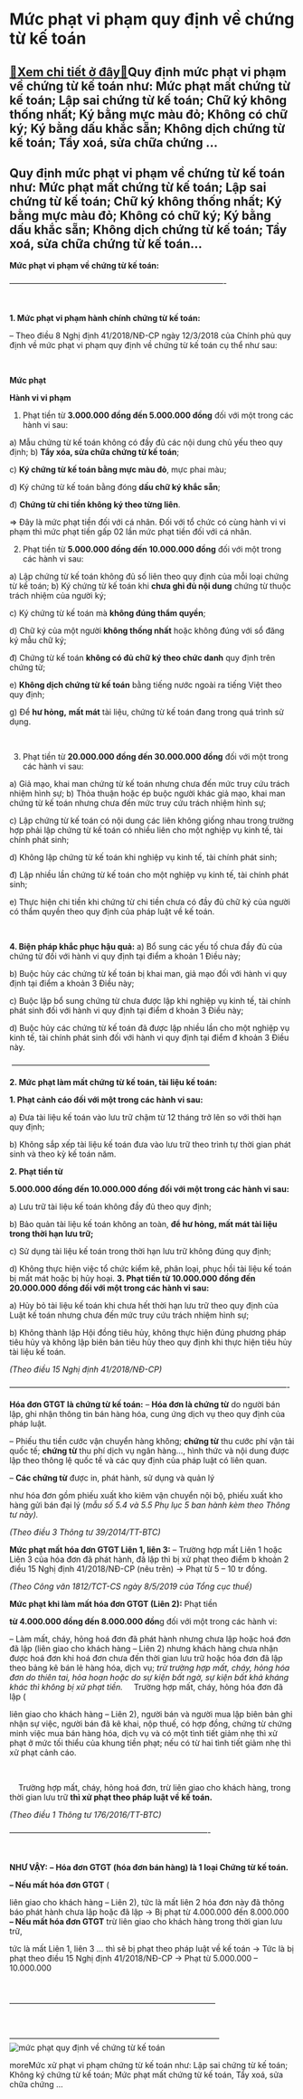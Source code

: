 Mức phạt vi phạm quy định về chứng từ kế toán
=============================================

[:gift:Xem chi tiết ở đây:gift:](https://hddtvn.com/muc-phat-vi-pham-quy-dinh-ve-chung-tu-ke-toan/)Quy định mức phạt vi phạm về chứng từ kế toán như: Mức phạt mất chứng từ kế toán; Lập sai chứng từ kế toán; Chữ ký không thống nhất; Ký bằng mực màu đỏ; Không có chữ ký; Ký bằng dấu khắc sẵn; Không dịch chứng từ kế toán; Tẩy xoá, sửa chữa chứng …
------------------------------------------------------------------------------------------------------------------------------------------------------------------------------------------------------------------------------------------------------



Quy định mức phạt vi phạm về chứng từ kế toán như: Mức phạt mất chứng từ kế toán; Lập sai chứng từ kế toán; Chữ ký không thống nhất; Ký bằng mực màu đỏ; Không có chữ ký; Ký bằng dấu khắc sẵn; Không dịch chứng từ kế toán; Tẩy xoá, sửa chữa chứng từ kế toán…
------------------------------------------------------------------------------------------------------------------------------------------------------------------------------------------------------------------------------------------------------------------



**Mức phạt vi phạm về chứng từ kế toán:**



 ———————————————————————————-  

  



**1. Mức phạt vi phạm hành chính chứng từ kế toán:**


– Theo điều 8 Nghị định 41/2018/NĐ-CP ngày 12/3/2018 của Chính phủ quy định về mức phạt vi phạm quy định về chứng từ kế toán cụ thể như sau:  

  






**Mức phạt**

**Hành vi vi phạm**



1. Phạt tiền từ **3.000.000 đồng đến 5.000.000 đồng** đối với một trong các hành vi sau:

  

a) Mẫu chứng từ kế toán không có đầy đủ các nội dung chủ yếu theo quy định;
 b) **Tẩy xóa, sửa chữa chứng từ kế toán**;


 c) **Ký chứng từ kế toán bằng mực màu đỏ**, mực phai màu;


 d) Ký chứng từ kế toán bằng đóng **dấu chữ ký khắc sẵn**;


 đ) **Chứng từ chi tiền không ký theo từng liên**.


=> Đây là mức phạt tiền đối với cá nhân. Đối với tổ chức có cùng hành vi vi phạm thì mức phạt tiền gấp 02 lần mức phạt tiền đối với cá nhân.





2. Phạt tiền từ **5.000.000 đồng đến 10.000.000 đồng** đối với một trong các hành vi sau:

  

a) Lập chứng từ kế toán không đủ số liên theo quy định của mỗi loại chứng từ kế toán;
 b) Ký chứng từ kế toán khi **chưa ghi đủ nội dung** chứng từ thuộc trách nhiệm của người ký;


 c) Ký chứng từ kế toán mà **không đúng thẩm quyền**;


 d) Chữ ký của một người **không thống nhất** hoặc không đúng với sổ đăng ký mẫu chữ ký;


 đ) Chứng từ kế toán **không có đủ chữ ký theo chức danh** quy định trên chứng từ;


 e) **Không dịch chứng từ kế toán** bằng tiếng nước ngoài ra tiếng Việt theo quy định;


 g) Để **hư hỏng,** **mất mát** tài liệu, chứng từ kế toán đang trong quá trình sử dụng.

  

  



3. Phạt tiền từ **20.000.000 đồng đến 30.000.000 đồng** đối với một trong các hành vi sau:

  

a) Giả mạo, khai man chứng từ kế toán nhưng chưa đến mức truy cứu trách nhiệm hình sự;
 b) Thỏa thuận hoặc ép buộc người khác giả mạo, khai man chứng từ kế toán nhưng chưa đến mức truy cứu trách nhiệm hình sự;


 c) Lập chứng từ kế toán có nội dung các liên không giống nhau trong trường hợp phải lập chứng từ kế toán có nhiều liên cho một nghiệp vụ kinh tế, tài chính phát sinh;


 d) Không lập chứng từ kế toán khi nghiệp vụ kinh tế, tài chính phát sinh;


 đ) Lập nhiều lần chứng từ kế toán cho một nghiệp vụ kinh tế, tài chính phát sinh;


 e) Thực hiện chi tiền khi chứng từ chi tiền chưa có đầy đủ chữ ký của người có thẩm quyền theo quy định của pháp luật về kế toán.

  

  




  

**4. Biện pháp khắc phục hậu quả:**
a) Bổ sung các yếu tố chưa đầy đủ của chứng từ đối với hành vi quy định tại điểm a khoản 1 Điều này;  

 b) Buộc hủy các chứng từ kế toán bị khai man, giả mạo đối với hành vi quy định tại điểm a khoản 3 Điều này;  

 c) Buộc lập bổ sung chứng từ chưa được lập khi nghiệp vụ kinh tế, tài chính phát sinh đối với hành vi quy định tại điểm d khoản 3 Điều này;  

 d) Buộc hủy các chứng từ kế toán đã được lập nhiều lần cho một nghiệp vụ kinh tế, tài chính phát sinh đối với hành vi quy định tại điểm đ khoản 3 Điều này.






  



  

 —————————————————————————

**2. Mức phạt làm mất chứng từ kế toán, tài liệu kế toán:**


**1. Phạt cảnh cáo đối với một trong các hành vi sau:**  

a) Đưa tài liệu kế toán vào lưu trữ chậm từ 12 tháng trở lên so với thời hạn quy định;  

b) Không sắp xếp tài liệu kế toán đưa vào lưu trữ theo trình tự thời gian phát sinh và theo kỳ kế toán năm.


**2. Phạt tiền từ** 

**5.000.000 đồng đến 10.000.000 đồng** **đối với một trong các hành vi sau:**  

a) Lưu trữ tài liệu kế toán không đầy đủ theo quy định;  

b) Bảo quản tài liệu kế toán không an toàn, **để hư hỏng, mất mát tài liệu trong thời hạn lưu trữ;**  

c) Sử dụng tài liệu kế toán trong thời hạn lưu trữ không đúng quy định;  

d) Không thực hiện việc tổ chức kiểm kê, phân loại, phục hồi tài liệu kế toán bị mất mát hoặc bị hủy hoại.
**3. Phạt tiền từ 10.000.000 đồng đến 20.000.000 đồng đối với một trong các hành vi sau:**  

a) Hủy bỏ tài liệu kế toán khi chưa hết thời hạn lưu trữ theo quy định của Luật kế toán nhưng chưa đến mức truy cứu trách nhiệm hình sự;  

b) Không thành lập Hội đồng tiêu hủy, không thực hiện đúng phương pháp tiêu hủy và không lập biên bản tiêu hủy theo quy định khi thực hiện tiêu hủy tài liệu kế toán.



*(Theo điều 15 Nghị định 41/2018/NĐ-CP)*




 ———————————————————————————————————-

  

**Hóa đơn GTGT là chứng từ kế toán:**
 – **Hóa đơn là chứng từ** do người bán lập, ghi nhận thông tin bán hàng hóa, cung ứng dịch vụ theo quy định của pháp luật.  

 – Phiếu thu tiền cước vận chuyển hàng không; **chứng từ** thu cước phí vận tải quốc tế; **chứng từ** thu phí dịch vụ ngân hàng…, hình thức và nội dung được lập theo thông lệ quốc tế và các quy định của pháp luật có liên quan.  

 – **Các chứng từ** được in, phát hành, sử dụng và quản lý 

như hóa đơn gồm phiếu xuất kho kiêm vận chuyển nội bộ, phiếu xuất kho hàng gửi bán đại lý (*mẫu số 5.4 và 5.5 Phụ lục 5 ban hành kèm theo Thông tư này).*

*(Theo điều 3 Thông tư 39/2014/TT-BTC)*

  

**Mức phạt mất hóa đơn GTGT Liên 1, liên 3:**
– Trường hợp mất Liên 1 hoặc Liên 3 của hóa đơn đã phát hành, đã lập thì bị xử phạt theo điểm b khoản 2 điều 15 Nghị định 41/2018/NĐ-CP (nêu trên) -> Phạt từ 5 – 10 tr đồng.



*(Theo Công văn 1812/TCT-CS ngày 8/5/2019 của Tổng cục thuế)*

  

**Mức phạt khi làm mất hóa đơn GTGT (Liên 2):**
 Phạt tiền 

**từ 4.000.000 đồng đến 8.000.000 đồn**g đối với một trong các hành vi:  

 – Làm mất, cháy, hỏng hoá đơn đã phát hành nhưng chưa lập hoặc hoá đơn đã lập (liên giao cho khách hàng – Liên 2) nhưng khách hàng chưa nhận được hoá đơn khi hoá đơn chưa đến thời gian lưu trữ hoặc hóa đơn đã lập theo bảng kê bán lẻ hàng hóa, dịch vụ; *trừ trường hợp mất, cháy, hỏng hóa đơn do thiên tai, hỏa hoạn hoặc do sự kiện bất ngờ, sự kiện bất khả kháng khác thì không bị xử phạt tiền.*
     Trường hợp mất, cháy, hỏng hóa đơn đã lập (

liên giao cho khách hàng – Liên 2), người bán và người mua lập biên bản ghi nhận sự việc, người bán đã kê khai, nộp thuế, có hợp đồng, chứng từ chứng minh việc mua bán hàng hóa, dịch vụ và có một tình tiết giảm nhẹ thì xử phạt ở mức tối thiểu của khung tiền phạt; nếu có từ hai tình tiết giảm nhẹ thì xử phạt cảnh cáo.

  

  

    Trường hợp mất, cháy, hỏng hoá đơn, trừ liên giao cho khách hàng, trong thời gian lưu trữ **thì xử phạt theo pháp luật về kế toán.**

*(Theo điều 1 Thông tư 176/2016/TT-BTC)*

 —————————————————————————-  

  

**NHƯ VẬY:**
**– Hóa đơn GTGT (hóa đơn bán hàng) là 1 loại Chứng từ kế toán.**


**– Nếu mất hóa đơn GTGT** (

liên giao cho khách hàng – Liên 2), tức là mất liên 2 hóa đơn này đã thông báo phát hành chưa lập hoặc đã lập -> Bị phạt từ 4.000.000 đến 8.000.000
**– Nếu mất hóa đơn GTGT** trừ liên giao cho khách hàng trong thời gian lưu trữ, 

tức là mất Liên 1, liên 3 … thì sẽ bị phạt theo pháp luật về kế toán -> Tức là bị phạt theo điều 15 Nghị định 41/2018/NĐ-CP -> Phạt từ 5.000.000 – 10.000.000

  

  

  

  

——————————————————————————


  

——————————————————————————–
![mức phạt quy định về chứng từ kế toán](https://hddtvn.com/wp-content/uploads/2021/01/muc-phat-vi-pham-chung-tu-ke-toan.png "mức phạt quy định về chứng từ kế toán")


moreMức xử phạt vi phạm chứng từ kế toán như: Lập sai chứng từ kế toán; Không ký chứng từ kế toán; Mức phạt mất chứng từ kế toán, Tẩy xoá, sửa chữa chứng …

